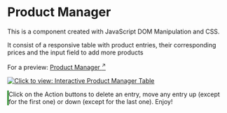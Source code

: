<h1>Product Manager</h1>

<p>This is a component created with JavaScript DOM Manipulation and CSS.</p> 
<p>It consist of a responsive table with product entries, their corresponding prices and the input field to add more products</p>

<p>For a preview: <a href="https://ewwan.github.io/product_manager/" target="_blank" title="Click to enter the Web Page">Product Manager <sup class="color:grey">↗</sup></a></p>
<a href="https://ewwan.github.io/product_manager/" target="_blank" title="Click to enter the Web Page"><img src="https://i.imgur.com/lylHDXE.png" title="Click to view: Interactive Product Manager Table" /></a>

<p style="border-left-style: solid; border-left-color:green;">Click on the Action buttons to delete an entry, move any entry up (except for the first one) or down (except for the last one). Enjoy!</p>
